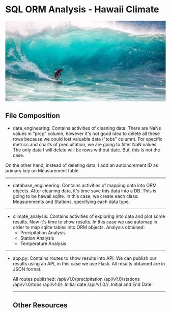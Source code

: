 <!--lint disable no-heading-punctuation-->
# SQL ORM Analysis - Hawaii Climate
<!--lint enable no-heading-punctuation-->

<img src='images/surfs-up.jpeg' />


## File Composition

- data_engineering: Contains activities of cleaning data. 
  There are NaNs values in "prcp" column, however it's not good idea to delete all these rows because we could lost valuable data ("tobs" column). For specific metrics and charts of precipitation, we are going to filter NaN values.
 The only data I will delete will be rows without date. But, this is not the case.
 
 On the other hand, instead of deleting data, I add an autoincrement ID as primary key on Measurement table. 

---
- database_engineering: Contains activities of mapping data into ORM objects. 
  After cleaning data, it's time save this data into a DB. This is going to be hawaii.sqlite.
  In this case, we create each class: Measurements and Stations, specifying each data type.
  
---
- climate_analysis: Contains activities of exploring into data and plot some results. 
  Now it's time to show results. In this case we use automap in order to map sqlite tables into ORM objects.
  Analysis obtained:
    - Precipitation Analysis
    - Station Analysis
    - Temperature Analysis
---
- app.py: Contains routes to show results into API.
  We can publish our results using an API, in this case we use Flask. All results obtained are in JSON format.
  
  All routes published:
  /api/v1.0/precipitation
  /api/v1.0/stations
  /api/v1.0/tobs
  /api/v1.0/<start>: Initial date
  /api/v1.0/<start>/<end>: Initial and End Date
  
  ---
  ## Other Resources





